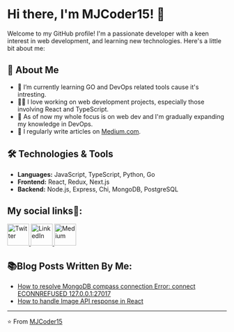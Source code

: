 

<!---
MJCoder15/MJCoder15 is a ✨ special ✨ repository because its `README.md` (this file) appears on your GitHub profile.
You can click the Preview link to take a look at your changes.
--->
# Hi there, I'm MJCoder15! 👋

Welcome to my GitHub profile! I'm a passionate developer with a keen interest in web development, and learning new technologies. Here's a little bit about me:

## 🚀 About Me

- 🌱 I’m currently learning GO and DevOps related tools cause it's intresting.
- 👨‍💻 I love working on web development projects, especially those involving React and TypeScript.
- 💬 As of now my whole focus is on web dev and I'm gradually expanding my knowledge in DevOps.
- 📝 I regularly write articles on [Medium.com](https://medium.com/@ansarimazhar7353).

## 🛠️ Technologies & Tools

- **Languages:** JavaScript, TypeScript, Python, Go
- **Frontend:** React, Redux, Next.js
- **Backend:** Node.js, Express, Chi, MongoDB, PostgreSQL

## My social links🔗:

<a href="https://twitter.com/MazharCodes_15">
  <img src="https://th.bing.com/th/id/OIP.P3GJZi8Z-DGPx1JS3u5yOgHaGl?w=205&h=182&c=7&r=0&o=5&dpr=1.4&pid=1.7" alt="Twitter" width="50" height='50' />
</a>

<a href="https://www.linkedin.com/in/mazhar-ansari-852713218/">
  <img src="https://th.bing.com/th/id/OIP.IfuhJTGsN34WQqAZIdufvQHaHa?w=165&h=180&c=7&r=0&o=5&dpr=1.4&pid=1.7" alt="LinkedIn" width="50" height='50' />
</a>

<a href="https://www.linkedin.com/in/mazhar-ansari-852713218/](https://medium.com/@ansarimazhar7353">
  <img src="https://th.bing.com/th/id/OIP.rj9hZk5wYcvqlWxG32jH2QHaHa?w=164&h=180&c=7&r=0&o=5&dpr=1.3&pid=1.7" alt="Medium" width="50" height='50' />
</a>

## 📚Blog Posts Written By Me:

<!-- BLOG-POST-LIST:START -->
- [How to resolve MongoDB compass connection Error: connect ECONNREFUSED 127.0.0.1:27017](https://medium.com/@ansarimazhar7353/how-to-resolve-mongodb-compass-connection-error-connect-econnrefused-127-0-0-1-27017-66f2e74e961a)
- [How to handle Image API response in React](https://medium.com/@ansarimazhar7353/heres-how-to-handle-image-api-response-in-react-29b0b614051e)
<!-- BLOG-POST-LIST:END -->

---

⭐️ From [MJCoder15](https://github.com/MJCoder15)
